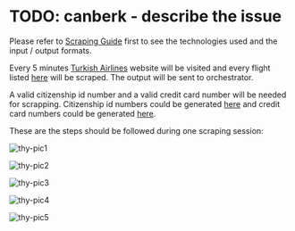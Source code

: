# TODO: canberk - describe the issue

Please refer to [Scraping Guide](https://github.com/FCanberk/coflight-prep/blob/master/guides/scraping%20guide.md) first to see the technologies used and the input / output formats.

Every 5 minutes [Turkish Airlines](http://www.turkishairlines.com/tr-tr/) website will be visited and every flight listed [here](FlightListLink) will be scraped. The output will be sent to orchestrator.

A valid citizenship id number and a valid credit card number will be needed for scrapping. Citizenship id numbers could be generated [here](https://www.simlict.com/tcno.html) and credit card numbers could be generated [here](https://names.igopaygo.com/credit-card).

These are the steps should be followed during one scraping session:

![thy-pic1](https://s3.postimg.org/e1fe5vjs3/image.png)

![thy-pic2](https://s3.postimg.org/ymu5xs1cz/image.png)

![thy-pic3](https://s3.postimg.org/615ov4s83/image.png)

![thy-pic4](https://s3.postimg.org/vh9k7kiqr/image.png)

![thy-pic5](https://s3.postimg.org/47y6t2hnn/image.png)
